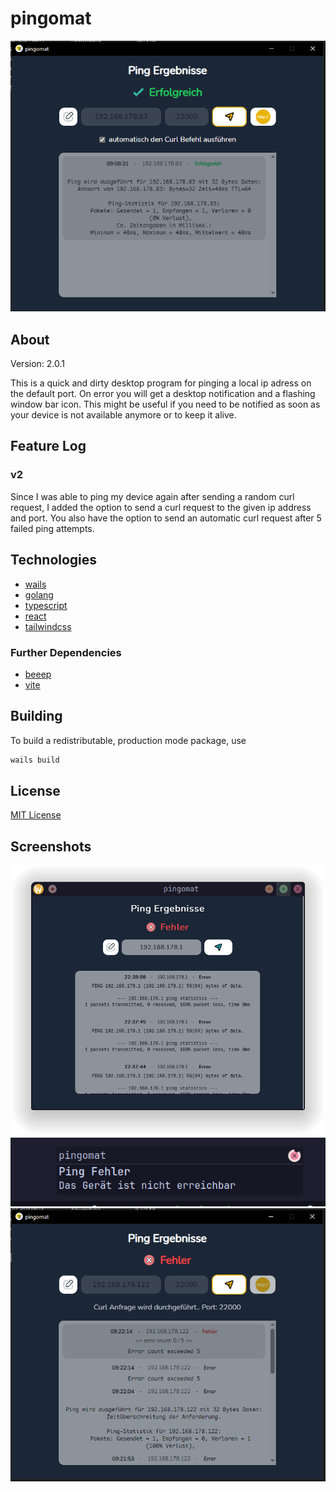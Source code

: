 # pingomat

![success](pictures/main.png)

## About

Version: 2.0.1

This is a quick and dirty desktop program for pinging a local ip adress on the default port. On error you will get a desktop notification and a flashing window bar icon.
This might be useful if you need to be notified as soon as your device is not available anymore or to keep it alive.

## Feature Log

### v2
Since I was able to ping my device again after sending a random curl request, I added the option to send a curl request to the given ip address and port.
You also have the option to send an automatic curl request after 5 failed ping attempts.

## Technologies

- [wails](https://wails.io/)
- [golang](https://go.dev/)
- [typescript](https://www.typescriptlang.org/)
- [react](https://react.dev/)
- [tailwindcss](https://tailwindcss.com/)

### Further Dependencies

- [beeep](https://github.com/gen2brain/beeep)
- [vite](https://vitejs.dev/)

## Building

To build a redistributable, production mode package, use 
```sh
wails build
```

## License

[MIT License](LICENSE)

## Screenshots
![error](pictures/error.png)
![notification](pictures/notification.png)
![auto_curl](pictures/auto_curl.png)